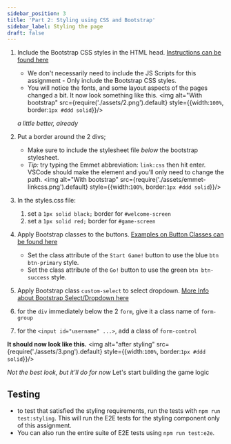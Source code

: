 ```yaml
---
sidebar_position: 3
title: 'Part 2: Styling using CSS and Bootstrap'
sidebar_label: Styling the page
draft: false
---
```

1. Include the Bootstrap CSS styles in the HTML head. [Instructions can be found here](https://getbootstrap.com/docs/4.0/getting-started/introduction/#css)
    * We don't necessarily need to include the JS Scripts for this assignment - Only include the Bootstrap CSS styles.
    * You will notice the fonts, and some layout aspects of the pages changed a bit. It now look something like this.
    <img alt="With bootstrap" src={require('./assets/2.png').default} style={{width:`100%`, border:`1px #ddd solid`}}/>

    *a little better, already*

2. Put a border around the 2 divs;
    * Make sure to include the stylesheet file *below* the bootstrap stylesheet.
    * *Tip:* try typing the Emmet abbreviation: `link:css` then hit enter. VSCode should make the element and you'll only need to change the path.
        <img alt="With bootstrap" src={require('./assets/emmet-linkcss.png').default} style={{width:`100%`, border:`1px #ddd solid`}}/>

3. In the styles.css file:
    1. set a `1px solid black;` border for `#welcome-screen`
    2. set a `1px solid red;` border for `#game-screen`

5. Apply Bootstrap classes to the buttons. [Examples on Button Classes can be found here](https://getbootstrap.com/docs/4.0/components/buttons/)
    * Set the class attribute of the `Start Game!` button to use the blue `btn btn-primary` style.
    * Set the class attribute of the `Go!` button to use the green `btn btn-success` style.

6. Apply Bootstrap class `custom-select` to select dropdown. [More Info about Bootstrap Select/Dropdown here](https://getbootstrap.com/docs/4.0/components/forms/#select-menu)

7. for the `div` immediately below the 2 `form`, give it a class name of `form-group`

8. for the `<input id="username" ...>`, add a class of `form-control`

**It should now look like this.**
<img alt="after styling" src={require('./assets/3.png').default} style={{width:`100%`, border:`1px #ddd solid`}}/>

*Not the best look, but it'll do for now*
Let's start building the game logic

## Testing
- to test that satisfied the styling requirements, run the tests with `npm run test:styling`. This will run the E2E tests for the styling component only of this assignment.
- You can also run the entire suite of E2E tests using `npm run test:e2e`.